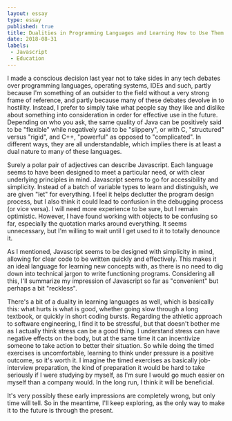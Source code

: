 ```yaml
---
layout: essay
type: essay
published: true
title: Dualities in Programming Languages and Learning How to Use Them
date: 2018-08-31
labels:
 - Javascript
 - Education
---
```


I made a conscious decision last year not to take sides in any tech debates over programming languages, operating systems, IDEs and such, partly because I'm something of an outsider to the field without a very strong frame of reference, and partly because many of these debates devolve in to hostility. Instead, I prefer to simply take what people say they like and dislike about something into consideration in order for effective use in the future. Depending on who you ask, the same quality of Java can be positively said to be "flexible" while negatively said to be "slippery", or with C, "structured" versus "rigid", and C++, "powerful" as opposed to "complicated". In different ways, they are all understandable, which implies there is at least a dual nature to many of these languages. 

Surely a polar pair of adjectives can describe Javascript. Each language seems to have been designed to meet a particular need, or with clear underlying principles in mind. Javascript seems to go for accessibility and simplicity. Instead of a batch of variable types to learn and distinguish, we are given "let" for everything. I feel it helps declutter the program design process, but I also think it could lead to confusion in the debugging process (or vice versa). I will need more experience to be sure, but I remain optimistic. However, I have found working with objects to be confusing so far, especially the quotation marks around everything. It seems unnecessary, but I'm willing to wait until I get used to it to totally denounce it. 

As I mentioned, Javascript seems to be designed with simplicity in mind, allowing for clear code to be written quickly and effectively. This makes it an ideal language for learning new concepts with, as there is no need to dig down into technical jargon to write functioning programs. Considering all this, I'll summarize my impression of Javascript so far as "convenient" but perhaps a bit "reckless".

There's a bit of a duality in learning languages as well, which is basically this: what hurts is what is good, whether going slow through a long textbook, or quickly in short coding bursts. Regarding the athletic approach to software engineering, I find it to be stressful, but that doesn't bother me as I actually think stress can be a good thing. I understand stress can have negative effects on the body, but at the same time it can incentivize someone to take action to better their situation. So while doing the timed exercises is uncomfortable, learning to think under pressure is a positive outcome, so it's worth it. I imagine the timed exercises as basically job-interview preparation, the kind of preparation it would be hard to take seriously if I were studying by myself, as I'm sure I would go much easier on myself than a company would. In the long run, I think it will be beneficial.

It's very possibly these early impressions are completely wrong, but only time will tell. So in the meantime, I'll keep exploring, as the only way to make it to the future is through the present.
